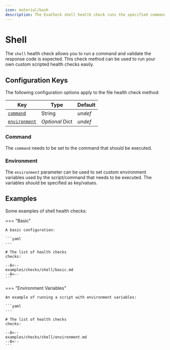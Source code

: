 ```yaml
---
icon: material/bash
description: The ExaCheck shell health check runs the specified command in a shell session and verifies that the exit code indicates success.
---
```


# Shell

The `shell` health check allows you to run a command and validate the response code is expected. This check method can be used to run your own custom scripted health checks easily.

## Configuration Keys

The following configuration options apply to the file health check method:

| Key                           | Type            | Default |
| ----------------------------- | --------------- | ------- |
| [`command`](#command)         | String          | *undef* |
| [`environment`](#environment) | *Optional* Dict | *undef* |

### Command

The `command` needs to be set to the command that should be executed.

### Environment

The `environment` parameter can be used to set custom environment variables used by the script/command that needs to be executed. The variables should be specified as key/values.

## Examples

Some examples of shell health checks:

=== "Basic"

    A basic configuration:

    ```yaml
    ---

    # The list of health checks
    checks:

    --8<--
    examples/checks/shell/basic.md
    --8<--
    ```

=== "Environment Variables"

    An example of running a script with environment variables:

    ```yaml
    ---

    # The list of health checks
    checks:

    --8<--
    examples/checks/shell/environment.md
    --8<--
    ```

